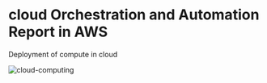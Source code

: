 # cloud Orchestration and Automation Report in AWS
Deployment of compute in cloud

![cloud-computing](https://github.com/kibomamoses/cloud-computing/blob/master/Deploy%20Compute%20in%20the%20Cloud/c1.png)


